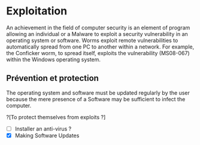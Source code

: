 # Exploitation


An achievement in the field of computer security is an element of program allowing an individual or a
Malware to exploit a security vulnerability in an operating system or software.
Worms exploit remote vulnerabilities to automatically spread from one PC to another within a network.
For example, the Conficker worm, to spread itself, exploits the vulnerability (MS08-067) within the Windows operating system.

## Prévention et protection

The operating system and software must be updated regularly by the user because the mere presence of a Software may be sufficient to infect the computer.

?[To protect themselves from exploits ?]
-[ ] Installer an anti-virus ?
-[x] Making Software Updates